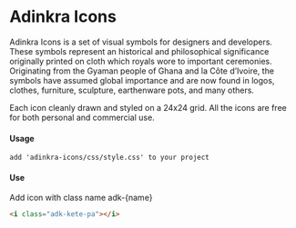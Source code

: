 # Adinkra Icons

Adinkra Icons is a set of visual symbols for designers and developers. These symbols represent an historical and philosophical significance originally printed on cloth which royals wore to important ceremonies. Originating from the Gyaman people of Ghana and la Côte d’Ivoire, the symbols have assumed global importance and are now found in logos, clothes, furniture, sculpture, earthenware pots, and many others.

Each icon cleanly drawn and styled on a 24x24 grid. All the icons are free for both personal and commercial use.



#### Usage

```
add 'adinkra-icons/css/style.css' to your project
```


#### Use

Add icon with class name adk-{name}

```html
<i class="adk-kete-pa"></i>
```

